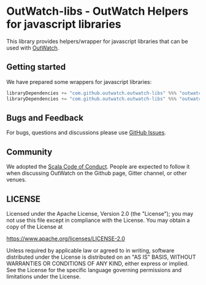 # OutWatch-libs - OutWatch Helpers for javascript libraries

This library provides helpers/wrapper for javascript libraries that can be used with [OutWatch](https://github.com/outwatch/outwatch).

## Getting started

We have prepared some wrappers for javascript libraries:
```scala
libraryDependencies += "com.github.outwatch.outwatch-libs" %%% "outwatch-libs-hammerjs" % "master-SNAPSHOT" // for hammer-js
libraryDependencies += "com.github.outwatch.outwatch-libs" %%% "outwatch-libs-clipboardjs" % "master-SNAPSHOT" // for clipboard-js
```

## Bugs and Feedback
For bugs, questions and discussions please use [GitHub Issues](https://github.com/OutWatch/outwatch-libs/issues).


## Community
We adopted the [Scala Code of Conduct](https://www.scala-lang.org/conduct/). People are expected to follow it when discussing OutWatch on the Github page, Gitter channel, or other venues.


## LICENSE

Licensed under the Apache License, Version 2.0 (the "License");
you may not use this file except in compliance with the License.
You may obtain a copy of the License at

<https://www.apache.org/licenses/LICENSE-2.0>

Unless required by applicable law or agreed to in writing, software
distributed under the License is distributed on an "AS IS" BASIS,
WITHOUT WARRANTIES OR CONDITIONS OF ANY KIND, either express or implied.
See the License for the specific language governing permissions and
limitations under the License.
